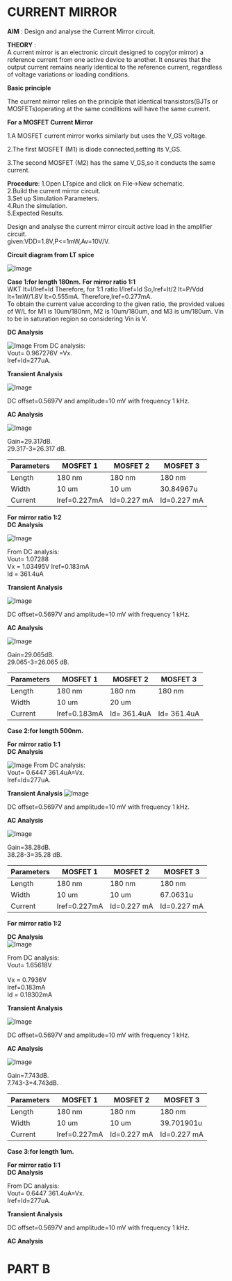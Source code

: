 # CURRENT MIRROR
**AIM** : Design and analyse the Current Mirror circuit.<br>

**THEORY** : 
<br> A current mirror is an electronic circuit designed to copy(or mirror) a reference current from one active device to another. It ensures that the output current remains nearly identical to the reference current, regardless of voltage variations or loading conditions.<br>

**Basic principle**
<p> The current mirror relies on the principle that identical transistors(BJTs or MOSFETs)operating at the same conditions will have the same current.<br>
  
**For a MOSFET Current Mirror**
<P>1.A MOSFET current mirror works similarly but uses the V_GS voltage.
<p>2.The first MOSFET (M1) is diode connected,setting its V_GS.
<p>3.The second MOSFET (M2) has the same V_GS,so it conducts the same current.

**Procedure**:
 1.Open LTspice and click on File->New schematic. <br>
 2.Build the current mirror circuit.<br>
 3.Set up Simulation Parameters.<br>
  4.Run the simulation. <br>
  5.Expected Results.<br>

  Design and analyse the current mirror circuit active load in the amplifier circuit. <br>
  given:VDD=1.8V,P<=1mW,Av=10V/V. <br>

 **Circuit diagram from LT spice**  <br>
 
![Image](https://github.com/user-attachments/assets/4f955232-1e9f-4813-a766-a502c4eba14f)


**Case 1:for length 180nm.** 
**For mirror ratio 1:1** <br>
WKT It=I/Iref+Id Therefore, for 1:1 ratio I/Iref=Id So,Iref=It/2 It=P/Vdd It=1mW/1.8V It=0.555mA. Therefore,Iref=0.277mA.<br>
To obtain the current value according to the given ratio, the provided values of W/L for M1 is 10um/180nm, M2 is 10um/180um, and M3 is um/180um. Vin to be in saturation region so considering Vin is V.<br>





**DC Analysis** <br>

![Image](https://github.com/user-attachments/assets/b2324549-1dec-4634-9a95-c123b9846bd6)
From DC analysis:<br>
Vout= 0.967276V  =Vx. <br>
Iref=Id=277uA. <br>



**Transient Analysis**

![Image](https://github.com/user-attachments/assets/cf976844-929d-4622-93d8-f069021ab2d5)


DC offset=0.5697V and amplitude=10 mV with frequency 1 kHz.<br>

**AC Analysis**



![Image](https://github.com/user-attachments/assets/8dd2014e-2392-4823-829b-d38eae585405)

Gain=29.317dB.<br>
29.317-3=26.317 dB.<br>

|Parameters  |  MOSFET 1  | MOSFET 2  | MOSFET 3  |
|------------|------------|-----------|-----------|
| Length     |180 nm      |   180 nm  | 180 nm    |   
|Width       |10 um       |   10 um   |  30.84967u|
|Current     |Iref=0.227mA|Id=0.227 mA|Id=0.227 mA| 

**For mirror ratio 1:2**<br>
**DC Analysis** <br>

![Image](https://github.com/user-attachments/assets/395c8cbd-aea3-4e27-b48c-553994e00451)

From DC analysis:<br>
Vout= 1.07288 <br>
Vx = 1.03495V
Iref=0.183mA<br>
Id = 361.4uA<br>


**Transient Analysis**


![Image](https://github.com/user-attachments/assets/dced0030-7c84-4e90-bdc0-aead110850b8)



DC offset=0.5697V and amplitude=10 mV with frequency 1 kHz.<br>

**AC Analysis**

![Image](https://github.com/user-attachments/assets/1869defc-b0d4-4ee5-a301-c545c709dd6c)






Gain=29.065dB.<br>
29.065-3=26.065 dB.<br>

|Parameters  |  MOSFET 1  | MOSFET 2  | MOSFET 3  |
|------------|------------|-----------|-----------|
| Length     |180 nm      |   180 nm  | 180 nm    |   
|Width       |10 um       |   20 um   |           |
|Current     |Iref=0.183mA|Id= 361.4uA|Id= 361.4uA| 

**Case 2:for length 500nm.** <br>

**For mirror ratio 1:1** <br>
**DC Analysis** <br>

![Image](https://github.com/user-attachments/assets/249eb4ae-3d7f-4a6f-adc6-58ade08a32a4)
From DC analysis:<br>
Vout= 0.6447  361.4uA=Vx. <br>
Iref=Id=277uA. <br>



**Transient Analysis**
![Image](https://github.com/user-attachments/assets/2caa88b7-298b-4062-8841-095e9389e18d)





DC offset=0.5697V and amplitude=10 mV with frequency 1 kHz.<br>

**AC Analysis**

![Image](https://github.com/user-attachments/assets/44fcbb8d-78f7-42cf-8117-161203ff688a)



Gain=38.28dB.<br>
38.28-3=35.28 dB.<br>

|Parameters  |  MOSFET 1  | MOSFET 2  | MOSFET 3  |
|------------|------------|-----------|-----------|
| Length     |180 nm      |   180 nm  | 180 nm    |   
|Width       |10 um       |   10 um   | 67.0631u  |        
|Current     |Iref=0.227mA|Id=0.227 mA|Id=0.227 mA| 

**For mirror ratio 1:2**<br>

**DC Analysis** <br>
![Image](https://github.com/user-attachments/assets/6c67a4c6-faec-43f6-85bf-872e15a3569c)

From DC analysis:<br>
Vout= 1.65618V <br>    
Vx = 0.7936V <br>
Iref=0.183mA <br>
Id = 0.18302mA



**Transient Analysis**

![Image](https://github.com/user-attachments/assets/c5655dfa-4ac1-440c-9e16-410c47db7c7f)

DC offset=0.5697V and amplitude=10 mV with frequency 1 kHz.<br>

**AC Analysis**

![Image](https://github.com/user-attachments/assets/51916f84-f9c5-4594-babf-3206790c56e6)


Gain=7.743dB.<br>
7.743-3=4.743dB.<br>

|Parameters  |  MOSFET 1  | MOSFET 2  | MOSFET 3  |
|------------|------------|-----------|-----------|
| Length     |180 nm      |   180 nm  | 180 nm    |   
|Width       |10 um       |   10 um   |39.701901u |
|Current     |Iref=0.227mA|Id=0.227 mA|Id=0.227 mA| 



**Case 3:for length 1um.** <br>

**For mirror ratio 1:1** <br>
**DC Analysis** <br>


From DC analysis:<br>
Vout= 0.6447  361.4uA=Vx. <br>
Iref=Id=277uA. <br>



**Transient Analysis**






DC offset=0.5697V and amplitude=10 mV with frequency 1 kHz.<br>

**AC Analysis**




# PART B 






















 
  

  
  




